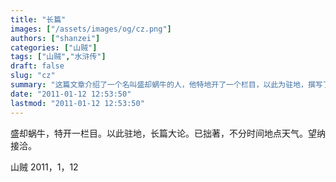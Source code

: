 ```yaml
---
title: "长篇"
images: ["/assets/images/og/cz.png"]
authors: ["shanzei"]
categories: ["山贼"]
tags: ["山贼","水浒传"]
draft: false
slug: "cz"
summary: "这篇文章介绍了一个名叫盛却蜗牛的人，他特地开了一个栏目，以此为驻地，撰写了一些长篇大论的文章。这些文章不受时间、地点和天气的限制，作者希望能够得到更多人的认可和接洽。文章末尾提到了一个时间，2011年1月12日。"
date: "2011-01-12 12:53:50"
lastmod: "2011-01-12 12:53:50"
---
```


盛却蜗牛，特开一栏目。以此驻地，长篇大论。已拙著，不分时间地点天气。望纳接洽。

山贼 2011，1，12
